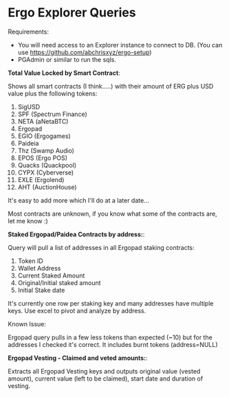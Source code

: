 # Ergo Explorer Queries



Requirements:
* You will need access to an Explorer instance to connect to DB.
 (You can use https://github.com/abchrisxyz/ergo-setup)
* PGAdmin or similar to run the sqls.

**Total Value Locked by Smart Contract**:

Shows all smart contracts (I think.....) with their amount of ERG plus USD value plus the following tokens:
1. SigUSD
2. SPF (Spectrum Finance)
3. NETA (aNetaBTC)
4. Ergopad
5. EGIO (Ergogames)
6. Paideia
7. Thz (Swamp Audio)
8. EPOS (Ergo POS)
9. Quacks (Quackpool)
10. CYPX (Cyberverse)
11. EXLE (Ergolend)
12. AHT (AuctionHouse)


It's easy to add more which I'll do at a later date...

Most contracts are unknown, if you know what some of the contracts are, let me know :)

**Staked Ergopad/Paidea Contracts by address:**:

Query will pull a list of addresses in all Ergopad staking contracts:
  1. Token ID
  2. Wallet Address
  3. Current Staked Amount
  4. Original/Initial staked amount
  5. Initial Stake date

It's currently one row per staking key and many addresses have multiple keys.
Use excel to pivot and analyze by address. 

Known Issue:

Ergopad query pulls in a few less tokens than expected (~10) but for the addresses I checked it's correct. 
It includes burnt tokens (address=NULL)

**Ergopad Vesting - Claimed and veted amounts:**:

Extracts all Ergopad Vesting keys and outputs original value (vested amount), current value (left to be claimed), start date and duration of vesting.


